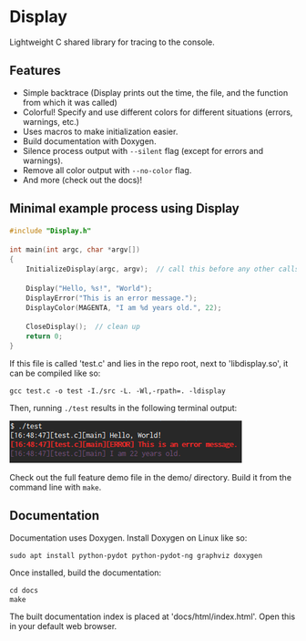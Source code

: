 # Display

Lightweight C shared library for tracing to the console.



## Features

* Simple backtrace (Display prints out the time, the file, and the function from which it was called)
* Colorful! Specify and use different colors for different situations (errors, warnings, etc.)
* Uses macros to make initialization easier.
* Build documentation with Doxygen.
* Silence process output with `--silent` flag (except for errors and warnings).
* Remove all color output with `--no-color` flag.
* And more (check out the docs)!



## Minimal example process using Display

```C
#include "Display.h"

int main(int argc, char *argv[])
{
    InitializeDisplay(argc, argv);  // call this before any other calls to Display

    Display("Hello, %s!", "World");
    DisplayError("This is an error message.");
    DisplayColor(MAGENTA, "I am %d years old.", 22);

    CloseDisplay();  // clean up
    return 0;
}
```

If this file is called 'test.c' and lies in the repo root, next to 'libdisplay.so', it can be compiled like so:

```shell
gcc test.c -o test -I./src -L. -Wl,-rpath=. -ldisplay
```

Then, running `./test` results in the following terminal output:

![Example terminal output](example-output.png "Example terminal output")


Check out the full feature demo file in the demo/ directory. Build it from the command line with `make`.



## Documentation

Documentation uses Doxygen. Install Doxygen on Linux like so:

    sudo apt install python-pydot python-pydot-ng graphviz doxygen

Once installed, build the documentation:

    cd docs
    make

The built documentation index is placed at 'docs/html/index.html'. Open this in your default web browser.
